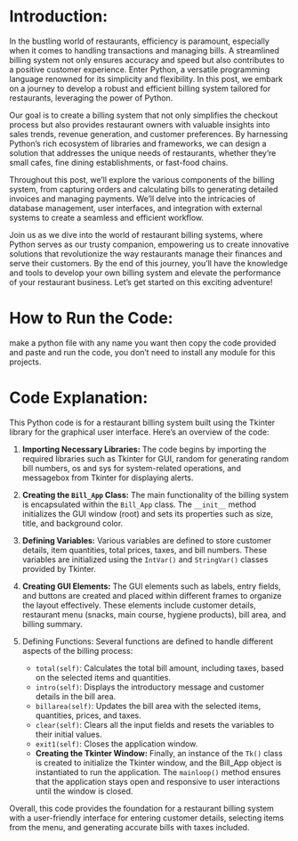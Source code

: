 # Introduction:
In the bustling world of restaurants, efficiency is paramount, especially when it comes to handling transactions and managing bills. A streamlined billing system not only ensures accuracy and speed but also contributes to a positive customer experience. Enter Python, a versatile programming language renowned for its simplicity and flexibility. In this post, we embark on a journey to develop a robust and efficient billing system tailored for restaurants, leveraging the power of Python.

Our goal is to create a billing system that not only simplifies the checkout process but also provides restaurant owners with valuable insights into sales trends, revenue generation, and customer preferences. By harnessing Python’s rich ecosystem of libraries and frameworks, we can design a solution that addresses the unique needs of restaurants, whether they’re small cafes, fine dining establishments, or fast-food chains.

Throughout this post, we’ll explore the various components of the billing system, from capturing orders and calculating bills to generating detailed invoices and managing payments. We’ll delve into the intricacies of database management, user interfaces, and integration with external systems to create a seamless and efficient workflow.

Join us as we dive into the world of restaurant billing systems, where Python serves as our trusty companion, empowering us to create innovative solutions that revolutionize the way restaurants manage their finances and serve their customers. By the end of this journey, you’ll have the knowledge and tools to develop your own billing system and elevate the performance of your restaurant business. Let’s get started on this exciting adventure!

# How to Run the Code:
make a python file with any name you want then copy the code provided and paste and run the code, you don’t need to install any module for this projects.

# Code Explanation:
This Python code is for a restaurant billing system built using the Tkinter library for the graphical user interface. Here’s an overview of the code:
1. **Importing Necessary Libraries:** The code begins by importing the required libraries such as Tkinter for GUI, random for generating random bill numbers, os and sys for system-related operations, and messagebox from Tkinter for displaying alerts.

2. **Creating the `Bill_App` Class:** The main functionality of the billing system is encapsulated within the `Bill_App` class. The `__init__` method initializes the GUI window (root) and sets its properties such as size, title, and background color.

3. **Defining Variables:** Various variables are defined to store customer details, item quantities, total prices, taxes, and bill numbers. These variables are initialized using the `IntVar()` and `StringVar()` classes provided by Tkinter.

4. **Creating GUI Elements:** The GUI elements such as labels, entry fields, and buttons are created and placed within different frames to organize the layout effectively. These elements include customer details, restaurant menu (snacks, main course, hygiene products), bill area, and billing summary.

5. Defining Functions: Several functions are defined to handle different aspects of the billing process:
    - `total(self)`: Calculates the total bill amount, including taxes, based on the selected items and quantities.
    - `intro(self)`: Displays the introductory message and customer details in the bill area.
    - `billarea(self)`: Updates the bill area with the selected items, quantities, prices, and taxes.
    - `clear(self)`: Clears all the input fields and resets the variables to their initial values.
    - `exit1(self)`: Closes the application window.
    - **Creating the Tkinter Window:** Finally, an instance of the `Tk()` class is created to initialize the Tkinter window, and the Bill_App object is instantiated to run the application. The `mainloop()` method ensures that the application stays open and responsive to user interactions until the window is closed.

Overall, this code provides the foundation for a restaurant billing system with a user-friendly interface for entering customer details, selecting items from the menu, and generating accurate bills with taxes included.
